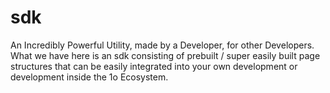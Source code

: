 # sdk
An Incredibly Powerful Utility, made by a Developer, for other Developers. What we have here is an sdk consisting of prebuilt / super easily built page structures that can be easily integrated into your own development or development inside the 1o Ecosystem.
